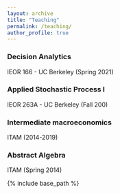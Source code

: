 ```yaml
---
layout: archive
title: "Teaching"
permalink: /teaching/
author_profile: true
---
```


### Decision Analytics
IEOR 166 - UC Berkeley (Spring 2021) 


### Applied Stochastic Process I 
IEOR 263A - UC Berkeley (Fall 200) 


### Intermediate macroeconomics 
ITAM (2014-2019) 


### Abstract Algebra 
ITAM (Spring 2014)


{% include base_path %}
